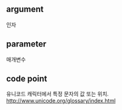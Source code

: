 ## argument
인자

## parameter
매개변수

## code point
유니코드 캐릭터에서 특정 문자의 값 또는 위치. http://www.unicode.org/glossary/index.html
